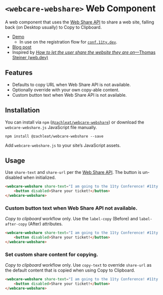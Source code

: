 # `<webcare-webshare>` Web Component

A web component that uses the [Web Share API](https://developer.mozilla.org/en-US/docs/Web/API/Web_Share_API) to share a web site, falling back (on Desktop usually) to Copy to Clipboard.

* [Demo](https://zachleat.github.io/webcare-webshare/demo.html)
	* In use on the registration flow for [`conf.11ty.dev`](https://conf.11ty.dev/).
* [Blog post](https://www.zachleat.com/web/webcare-webshare/)
*  Inspired by [_How to let the user share the website they are on_—Thomas Steiner (web.dev)](https://web.dev/patterns/web-apps/share/)



## Features

* Defaults to copy URL when Web Share API is not available.
* Optionally override with your own copy-able content.
* Custom button text when Web Share API is not available.

## Installation

You can install via `npm` ([`@zachleat/webcare-webshare`](https://www.npmjs.com/package/@zachleat/webcare-webshare)) or download the `webcare-webshare.js` JavaScript file manually.

```shell
npm install @zachleat/webcare-webshare --save
```

Add `webcare-webshare.js` to your site’s JavaScript assets.

## Usage

Use `share-text` and `share-url` per the [Web Share API](https://developer.mozilla.org/en-US/docs/Web/API/Web_Share_API). The button is un-disabled when initialized.

```html
<webcare-webshare share-text="I am going to the 11ty Conference! #11ty #11tyConf" share-url="https://conf.11ty.dev/">
	<button disabled>Share your ticket!</button>
</webcare-webshare>
```

### Custom button text when Web Share API not available.

_Copy to clipboard_ workflow only. Use the `label-copy` (Before) and `label-after-copy` (After) attributes.

```html
<webcare-webshare share-text="I am going to the 11ty Conference! #11ty #11tyConf" share-url="https://conf.11ty.dev/" label-copy="📋 Copy your ticket URL" label-after-copy="✅ Copied to Clipboard">
	<button disabled>Share your ticket!</button>
</webcare-webshare>
```

### Set custom share content for copying.

_Copy to clipboard_ workflow only. Use `copy-text` to override `share-url` as the default content that is copied when using Copy to Clipboard.

```html
<webcare-webshare share-text="I am going to the 11ty Conference! #11ty #11tyConf" share-url="https://conf.11ty.dev/" copy-text="Go to https://conf.11ty.dev/">
	<button disabled>Share your ticket!</button>
</webcare-webshare>
```

